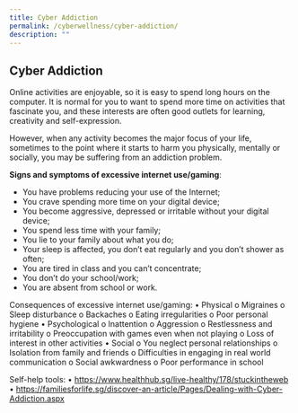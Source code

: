 ```yaml
---
title: Cyber Addiction
permalink: /cyberwellness/cyber-addiction/
description: ""
---
```

## Cyber Addiction

Online activities are enjoyable, so it is easy to spend long hours on the computer. It is normal for you to want to spend more time on activities that fascinate you, and these interests are often good outlets for learning, creativity and self-expression.

However, when any activity becomes the major focus of your life, sometimes to the point where it starts to harm you physically, mentally or socially, you may be suffering from an addiction problem.

**Signs and symptoms of excessive internet use/gaming**:
* You have problems reducing your use of the Internet;
* You crave spending more time on your digital device;
* You become aggressive, depressed or irritable without your digital device;
* You spend less time with your family;
* You lie to your family about what you do;
* Your sleep is affected, you don’t eat regularly and you don’t shower as often;
* You are tired in class and you can’t concentrate;
* You don’t do your school/work;
* You are absent from school or work.

Consequences of excessive internet use/gaming:
•	Physical
o	Migraines
o	Sleep disturbance
o	Backaches
o	Eating irregularities
o	Poor personal hygiene
•	Psychological
o	Inattention
o	Aggression
o	Restlessness and irritability
o	Preoccupation with games even when not playing
o	Loss of interest in other activities
•	Social
o	You neglect personal relationships
o	Isolation from family and friends
o	Difficulties in engaging in real world communication
o	Social awkwardness
o	Poor performance in school

Self-help tools:
•	https://www.healthhub.sg/live-healthy/178/stuckintheweb
•	https://familiesforlife.sg/discover-an-article/Pages/Dealing-with-Cyber-Addiction.aspx